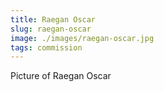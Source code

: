 ```yaml
---
title: Raegan Oscar
slug: raegan-oscar
image: ./images/raegan-oscar.jpg
tags: commission
---
```

Picture of Raegan Oscar
